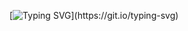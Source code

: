 [![Typing SVG](https://readme-typing-svg.demolab.com?font=Fira+Code&size=18&pause=1000&color=F751B2&vCenter=true&width=435&lines=Life+is+an+incomplete+information+game.)](https://git.io/typing-svg)
